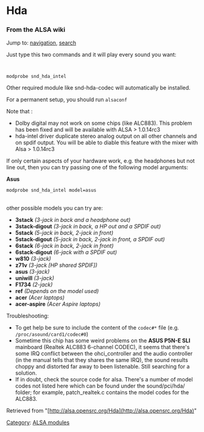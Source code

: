 Hda
===

### From the ALSA wiki

Jump to: [navigation](#mw-head), [search](#p-search)

Just type this two commands and it will play every sound you want:

` `

    modprobe snd_hda_intel

Other required module like snd-hda-codec will automatically be
installed.

For a permanent setup, you should run `alsaconf`

Note that :

-   Dolby digital may not work on some chips (like ALC883). This problem
    has been fixed and will be available with ALSA \> 1.0.14rc3
-   hda-intel driver duplicate stereo analog output on all other
    channels and on spdif output. You will be able to diable this
    feature with the mixer with Alsa \> 1.0.14rc3

If only certain aspects of your hardware work, e.g. the headphones but
not line out, then you can try passing one of the following model
arguments:

**Asus** ` `

    modprobe snd_hda_intel model=asus

\
 other possible models you can try are:

-   **3stack** *(3-jack in back and a headphone out)*
-   **3stack-digout** *(3-jack in back, a HP out and a SPDIF out)*
-   **5stack** *(5-jack in back, 2-jack in front)*
-   **5stack-digout** *(5-jack in back, 2-jack in front, a SPDIF out)*
-   **6stack** *(6-jack in back, 2-jack in front)*
-   **6stack-digout** *(6-jack with a SPDIF out)*
-   **w810** *(3-jack)*
-   **z71v** *(3-jack [HP shared SPDIF])*
-   **asus** *(3-jack)*
-   **uniwill** *(3-jack)*
-   **F1734** *(2-jack)*
-   **ref** *(Depends on the model used)*
-   **acer** *(Acer laptops)*
-   **acer-aspire** *(Acer Aspire laptops)*

Troubleshooting:

-   To get help be sure to include the content of the `codec#*` file
    (e.g. `/proc/asound/card1/codec#0`)
-   Sometime this chip has some weird problems on the **ASUS P5N-E SLI**
    mainboard (Realtek ALC883 6-channel CODEC), it seems that there's
    some IRQ conflict between the ohci\_controller and the audio
    controller (in the manual tells that they shares the same IRQ), the
    sound results choppy and distorted far away to been listenable.
    Still searching for a solution.
-   If in doubt, check the source code for alsa. There's a number of
    model codes not listed here which can be found under the
    sound/pci/hda/ folder; for example, patch\_realtek.c contains the
    model codes for the ALC883.

Retrieved from
"[http://alsa.opensrc.org/Hda](http://alsa.opensrc.org/Hda)"

[Category](/Special:Categories "Special:Categories"): [ALSA
modules](/Category:ALSA_modules "Category:ALSA modules")

